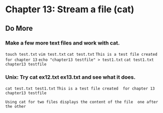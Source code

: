 
# Chapter 13: Stream a file (cat)

## Do More

### Make a few more text files and work with cat.

   `touch test.txt`
   `vim test.txt`
   `cat test.txt`
   `This is a test file created  for chapter 13`
   `echo "chapter13 testfile" > test1.txt`
   `cat test1.txt`
   `chapter13 testfile`
    
    

### Unix: Try cat ex12.txt ex13.txt and see what it does.

   `cat test.txt test1.txt`
   `This is a test file created  for chapter 13`
   `chapter13 testfile`

   `Using cat for two files displays the content of the file 
   one after the other`

    
